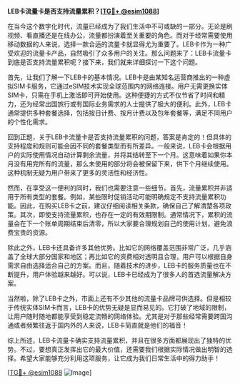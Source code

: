 **LEB卡流量卡是否支持流量累积？[[TG💪+ @esim1088](https://t.me/s/esim1088)]**

在当今这个数字化时代，流量已经成为了我们生活中不可或缺的一部分。无论是刷视频、看直播还是在线办公，流量都扮演着至关重要的角色。而对于经常需要使用移动数据的人来说，选择一款合适的流量卡就显得尤为重要了。LEB卡作为一种广受欢迎的流量卡产品，自然吸引了众多用户的关注。那么问题来了：LEB卡流量卡到底是否支持流量累积呢？接下来，我们就来详细探讨一下这个问题。

首先，让我们了解一下LEB卡的基本情况。LEB卡是由某知名运营商推出的一种虚拟SIM卡服务，它通过eSIM技术实现全球范围内的网络连接。用户无需更换实体SIM卡，只需在手机上激活即可开始使用。这种便捷的方式不仅节省了时间和精力，还为经常出国旅行或有国际业务需求的人士提供了极大的便利。此外，LEB卡通常提供多种套餐选择，包括按日计费、按月计费以及包年套餐等，满足不同用户的个性化需求。

回到正题，关于LEB卡流量卡是否支持流量累积的问题，答案是肯定的！但具体的支持程度和规则可能会因不同的套餐类型而有所差异。一般来说，LEB卡会根据用户的实际使用情况自动计算剩余流量，并将其结转至下一个月。这意味着如果你本月没有用完所有的流量，那么未使用的部分将会被保留下来，供下个月继续使用。这种机制无疑为用户带来了更多的灵活性和经济性。

然而，在享受这一便利的同时，我们也需要注意一些细节。首先，流量累积并非适用于所有类型的套餐。例如，某些限时促销活动可能明确规定不支持流量累积功能。因此，在购买LEB卡之前，建议仔细阅读相关条款，确保自己了解清楚各项政策。其次，即使支持流量累积，也存在一定的有效期限制。通常情况下，累积的流量会在下一个账单周期结束后清零，所以大家要合理规划自己的使用计划，避免浪费宝贵的资源。

除此之外，LEB卡还具备许多其他优势。比如它的网络覆盖范围非常广泛，几乎涵盖了全球大部分国家和地区；再比如它的资费相对透明且合理，用户可以根据自身需求自由选择适合自己的方案。而且，随着技术的进步，LEB卡的服务质量也在不断提升，用户体验越来越好。可以说，LEB卡已经成为了很多人的首选流量解决方案。

当然啦，除了LEB卡之外，市面上还有不少其他的流量卡品牌可供选择。但是相较于传统实体SIM卡而言，LEB卡的优势无疑是显而易见的。它打破了地域的限制，让用户随时随地都能享受到稳定流畅的网络体验。尤其是对于那些经常需要跨国沟通或者频繁往返于国内外的人来说，LEB卡简直就是他们的福音！

综上所述，LEB卡流量卡确实支持流量累积，并且在很多方面都展现出了独特的优势。不过，要想真正发挥出它的最大价值，还需要我们根据实际情况做出明智的选择。希望大家能够充分利用这项服务，让它成为我们日常生活中的得力助手！

[[TG💪+ @esim1088](https://t.me/s/esim1088) ![Image](https://i.postimg.cc/4NQfJmqS/Snipaste-2025-05-13-00-14-12.png)]